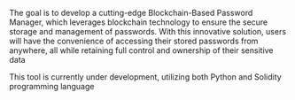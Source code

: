 The goal is to develop a cutting-edge Blockchain-Based Password Manager, which leverages blockchain technology
to ensure the secure storage and management of passwords. With this innovative solution, users will have the 
convenience of accessing their stored passwords from anywhere, all while retaining full control and ownership of their 
sensitive data

This tool is currently under development, utilizing both Python and Solidity programming language
